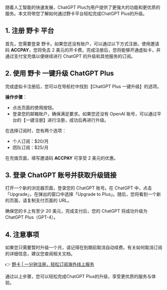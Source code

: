 随着人工智能的快速发展，ChatGPT Plus为用户提供了更强大的功能和更优质的服务。本文将带您了解如何通过野卡平台轻松完成ChatGPT Plus的升级。

## 1. 注册 野卡 平台

首先，您需要登录 野卡。如果您还没有账户，可以通过以下方式注册。使用邀请码 **ACCPAY**，您将免去 2 美元的开卡费。完成注册后，您将能够开通虚拟卡，并通过支付宝充值以便继续进行 ChatGPT 的升级和其他服务的订阅。

## 2. 使用 野卡 一键升级 ChatGPT Plus

完成虚拟卡注册后，您可以在导航栏中找到【ChatGPT Plus 一键升级】的选项。

**操作步骤**：

- 点击页面的使用按钮。
- 登录您的邮箱账户，确保满足要求。如果您还没有 OpenAI 账号，可以通过平台的【一键注册】进行注册，成功后再进行升级。

在选择订阅时，您有两个选项：
- 个人订阅：$20/月
- 团队订阅：$25/月

在充值页面，填写邀请码 **ACCPAY** 可享受 2 美元的优惠。

## 3. 登录 ChatGPT 账号并获取升级链接

打开一个新的浏览器页面，登录您的 ChatGPT 账号。在 ChatGPT 中，点击「Upgrade」，在弹出的窗口中选择「Upgrade to Plus」。随后，您将看到一个新的页面，请复制支付页面的 URL。

确保您的卡上有至少 20 美元，完成支付后，您的 ChatGPT 将成功升级为 ChatGPT Plus（GPT-4）。

## 4. 注意事项

如果您只需要暂时升级一个月，请记得在到期前取消自动续费。有关如何取消订阅的详细信息，建议您查阅相关文档。

👉 [野卡 | 一分钟注册，轻松订阅海外线上服务](https://bit.ly/bewildcard)

通过以上步骤，您可以轻松完成ChatGPT Plus的升级，享受更优质的服务与体验。
